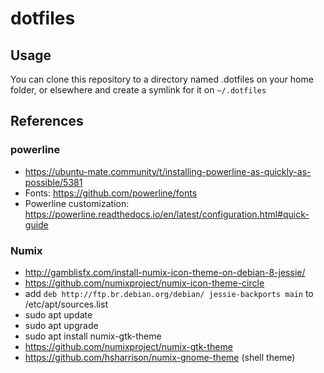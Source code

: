 # dotfiles

## Usage

You can clone this repository to a directory named .dotfiles on your home folder, or elsewhere and create a symlink for it on `~/.dotfiles`

## References

### powerline

* https://ubuntu-mate.community/t/installing-powerline-as-quickly-as-possible/5381
* Fonts: https://github.com/powerline/fonts
* Powerline customization: https://powerline.readthedocs.io/en/latest/configuration.html#quick-guide

### Numix

* http://gamblisfx.com/install-numix-icon-theme-on-debian-8-jessie/
* https://github.com/numixproject/numix-icon-theme-circle
* add `deb http://ftp.br.debian.org/debian/ jessie-backports main` to /etc/apt/sources.list
* sudo apt update
* sudo apt upgrade
* sudo apt install numix-gtk-theme
* https://github.com/numixproject/numix-gtk-theme
* https://github.com/hsharrison/numix-gnome-theme (shell theme)
